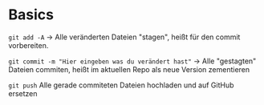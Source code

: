 # Basics


`git add -A` -> Alle veränderten Dateien "stagen", heißt für den commit vorbereiten.

`git commit -m "Hier eingeben was du verändert hast"` -> Alle "gestagten" Dateien commiten, heißt im aktuellen Repo als neue Version zementieren

`git push` Alle gerade commiteten Dateien hochladen und auf GitHub ersetzen

